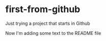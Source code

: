 # first-from-github
Just trying a project that starts in Github

Now I'm adding some text to the README file

